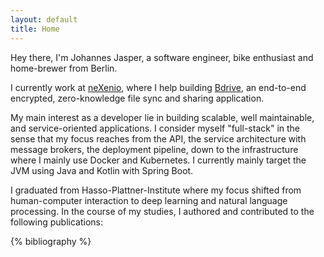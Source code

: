 ```yaml
---
layout: default
title: Home
---
```

Hey there, 
I'm Johannes Jasper, a software engineer, bike enthusiast and home-brewer from Berlin.




I currently work at [neXenio](https://www.nexenio.com/en), where I help building [Bdrive](https://www.nexenio.com/en/bdrive), an end-to-end encrypted, zero-knowledge file sync and sharing application.

My main interest as a developer lie in building scalable, well maintainable, and service-oriented applications. I consider myself "full-stack" in the sense that my focus reaches from the API, the service architecture with message brokers, the deployment pipeline, down to the infrastructure where I mainly use Docker and Kubernetes.
I currently mainly target the JVM using Java and Kotlin with Spring Boot.


I graduated from Hasso-Plattner-Institute where my focus shifted from human-computer interaction to deep learning and natural language processing.
In the course of my studies, I authored and contributed to the following publications:

{% bibliography %}
